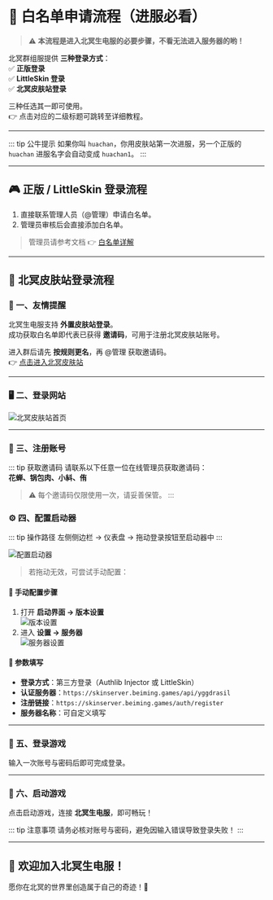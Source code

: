 # 🌊 **白名单申请流程（进服必看）**

> ⚠️ **本流程是进入北冥生电服的必要步骤，不看无法进入服务器的哟！**

北冥群组服提供 **三种登录方式**：  
✅ **正版登录**  
✅ **LittleSkin 登录**  
✅ **北冥皮肤站登录**  

三种任选其一即可使用。  
👉 点击对应的二级标题可跳转至详细教程。

---

::: tip 公牛提示
如果你叫 `huachan`，你用皮肤站第一次进服，另一个正版的 `huachan` 进服名字会自动变成 `huachan1`。
:::

---

## 🎮 **正版 / LittleSkin 登录流程**

1. 直接联系管理人员（@管理）申请白名单。  
2. 管理员审核后会直接添加白名单。  

> 管理员请参考文档 👉 [白名单详解](/2-生电群组服/2.4-玩家文档/2.432-白名单详解)

---

## 🧢 **北冥皮肤站登录流程**

### 🌈 一、友情提醒

北冥生电服支持 **外置皮肤站登录**。  
成功获取白名单即代表已获得 **邀请码**，可用于注册北冥皮肤站账号。  

进入群后请先 **按规则更名**，再 @管理 获取邀请码。  
👉 [点击进入北冥皮肤站](https://skinserver.beiming.games/)

---

### 🖥️ 二、登录网站

![北冥皮肤站首页](https://bu.dusays.com/2025/09/28/68d950b8bf9fa.webp)

---

### 🧾 三、注册账号

::: tip 获取邀请码
请联系以下任意一位在线管理员获取邀请码：  
**花蝉、锅包肉、小紏、侑**

> ⚠️ 每个邀请码仅限使用一次，请妥善保管。
> :::

### ⚙️ 四、配置启动器

::: tip 操作路径
左侧侧边栏 → 仪表盘 → 拖动登录按钮至启动器中
:::

![配置启动器](https://bu.dusays.com/2025/10/02/68de74cadd519.webp)

> 若拖动无效，可尝试手动配置：

#### 🧩 手动配置步骤

1. 打开 **启动界面 → 版本设置**  
   ![版本设置](https://bu.dusays.com/2025/10/02/68de74cadd519.webp)
2. 进入 **设置 → 服务器**  
   ![服务器设置](https://bu.dusays.com/2025/10/02/68de74ee80350.webp)

#### 🔗 参数填写

- **登录方式**：第三方登录（Authlib Injector 或 LittleSkin）  
- **认证服务器**：`https://skinserver.beiming.games/api/yggdrasil`  
- **注册链接**：`https://skinserver.beiming.games/auth/register`  
- **服务器名称**：可自定义填写  

---

### 🔑 五、登录游戏

输入一次账号与密码后即可完成登录。

---

### 🚀 六、启动游戏

点击启动游戏，连接 **北冥生电服**，即可畅玩！

::: tip 注意事项
请务必核对账号与密码，避免因输入错误导致登录失败！
:::

---

## 🎉 **欢迎加入北冥生电服！**

愿你在北冥的世界里创造属于自己的奇迹！🌈